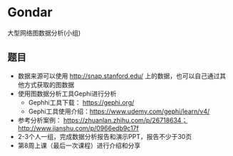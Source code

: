 # Gondar
大型网络图数据分析(小组)

## 题目
- 数据来源可以使用 http://snap.stanford.edu/ 上的数据，也可以自己通过其他方式获取的图数据
- 使用图数据分析工具Gephi进行分析
  - Gephhi工具下载： https://gephi.org/
  - Gephi工具使用介绍：https://www.udemy.com/gephi/learn/v4/
- 参考分析案例： https://zhuanlan.zhihu.com/p/26718634； http://www.jianshu.com/p/0966edb9c17f
- 2-3个人一组，完成数据分析报告和演示PPT，报告不少于30页
- 第8周上课（最后一次课程）进行介绍和分享
